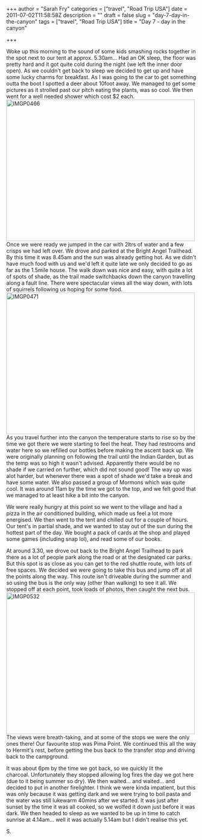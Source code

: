 +++
author = "Sarah Fry"
categories = ["travel", "Road Trip USA"]
date = 2011-07-02T11:58:58Z
description = ""
draft = false
slug = "day-7-day-in-the-canyon"
tags = ["travel", "Road Trip USA"]
title = "Day 7 - day in the canyon"

+++


Woke up this morning to the sound of some kids smashing rocks together in the spot next to our tent at approx. 5.30am... Had an OK sleep, the floor was pretty hard and it got quite cold during the night (we left the inner door open). As we couldn't get back to sleep we decided to get up and have some lucky charms for breakfast. As I was going to the car to get something outta the boot I spotted a deer about 10foot away. We managed to get some pictures as it strolled past our pitch eating the plants, was so cool. We then went for a well needed shower which cost $2 each.
<a href="http://www.flickr.com/photos/jonfry22/5896221350/" title="IMGP0466 by jonfry22, on Flickr"><img src="http://farm7.static.flickr.com/6050/5896221350_53ec0ec850.jpg" width="500" height="375" alt="IMGP0466"></a>
Once we were ready we jumped in the car with 2ltrs of water and a few crisps we had left over. We drove and parked at the Bright Angel Trailhead. By this time it was 8.45am and the sun was already getting hot. As we didn't have much food with us and we'd left it quite late we only decided to go as far as the 1.5mile house. The walk down was nice and easy, with quite a lot of spots of shade, as the trail made switchbacks down the canyon travelling along a fault line. There were spectacular views all the way down, with lots of squirrels following us hoping for some food. 
<a href="http://www.flickr.com/photos/jonfry22/5896221612/" title="IMGP0471 by jonfry22, on Flickr"><img src="http://farm6.static.flickr.com/5156/5896221612_12015d2abe.jpg" width="500" height="375" alt="IMGP0471"></a>
As you travel further into the canyon the temperature starts to rise so by the time we got there we were starting to feel the heat. They had restrooms and water here so we refilled our bottles before making the ascent back up. We were originally planning on following the trail until the Indian Garden, but as the temp was so high it wasn't advised. Apparently there would be no shade if we carried on further, which did not sound good! The way up was alot harder, but whenever there was a spot of shade we'd take a break and have some water. We also passed a group of Mormons which was quite cool. It was around 11am by the time we got to the top, and we felt good that we managed to at least hike a bit into the canyon.

We were really hungry at this point so we went to the village and had a pizza in the air conditioned building, which made us feel a lot more energised. We then went to the tent and chilled out for a couple of hours. Our tent's in partial shade, and we wanted to stay out of the sun during the hottest part of the day. We bought a pack of cards at the shop and played some games (including snap lol), and read some of our books.

At around 3.30, we drove out back to the Bright Angel Trailhead to park there as a lot of people park along the road or at the designated car parks. But this spot is as close as you can get to the red shuttle route, with lots of free spaces. We decided we were going to take this bus and jump off at all the points along the way. This route isn't driveable during the summer and so using the bus is the only way (other than walking) to see it all. We stopped off at each point, took loads of photos, then caught the next bus. 
<a href="http://www.flickr.com/photos/jonfry22/5895654369/" title="IMGP0532 by jonfry22, on Flickr"><img src="http://farm6.static.flickr.com/5234/5895654369_37b5ca0224.jpg" width="500" height="375" alt="IMGP0532"></a>
The views were breath-taking, and at some of the stops we were the only ones there! Our favourite stop was Pima Point. We continued this all the way to Hermit's rest, before getting the bus back to the transfer stop and driving back to the campground.

It was about 6pm by the time we got back, so we quickly lit the charcoal. Unfortunately they stopped allowing log fires the day we got here (due to it being summer so dry). We then waited... and waited... and decided to put in another firelighter. I think we were kinda impatient, but this was only because it was getting dark and we were trying to boil pasta and the water was still lukewarm 40mins after we started. It was just after sunset by the time it was all cooked, so we wolfed it down just before it was dark. We then headed to sleep as we wanted to be up in time to catch sunrise at 4.14am... well it was actually 5.14am but I didn't realise this yet.

S.

